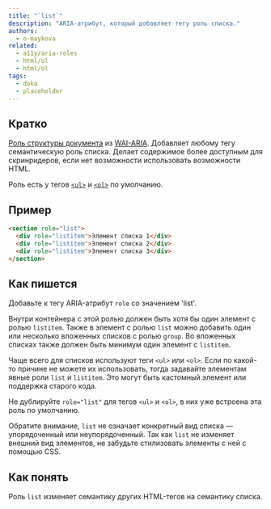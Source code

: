 ```yaml
---
title: "`list`"
description: "ARIA-атрибут, который добавляет тегу роль списка."
authors:
  - o-maykova
related:
  - a11y/aria-roles
  - html/ul
  - html/ol
tags:
  - doka
  - placeholder
---
```


## Кратко

[Роль структуры документа](/a11y/aria-roles/#roli-struktury-dokumenta) из [WAI-ARIA](/a11y/aria-intro/#specifikaciya). Добавляет любому тегу семантическую роль списка. Делает содержимое более доступным для скринридеров, если нет возможности использовать возможности HTML.

Роль есть у тегов [`<ul>`](/html/ul/) и [`<ol>`](/html/ol/) по умолчанию.

## Пример

```html
<section role="list">
  <div role="listitem">Элемент списка 1</div>
  <div role="listitem">Элемент списка 2</div>
  <div role="listitem">Элемент списка 3</div>
</section>
```

## Как пишется

Добавьте к тегу ARIA-атрибут `role` со значением 'list'.

Внутри контейнера с этой ролью должен быть хотя бы один элемент с ролью `listitem`. Также в элемент с ролью `list` можно добавить один или несколько вложенных списков с ролью `group`. Во вложенных списках также должен быть минимум один элемент с `listitem`.

Чаще всего для списков используют теги `<ul>` или `<ol>`. Если по какой-то причине не можете их использовать, тогда задавайте элементам явные роли `list` и `listitem`. Это могут быть кастомный элемент или поддержка старого кода.

Не дублируйте `role="list"` для тегов `<ul>` и `<ol>`, в них уже встроена эта роль по умолчанию.

Обратите внимание, `list` не означает конкретный вид списка — упорядоченный или неупорядоченный. Так как `list` не изменяет внешний вид элементов, не забудьте стилизовать элементы с ней с помощью CSS.

## Как понять

Роль `list` изменяет семантику других HTML-тегов на семантику списка.

